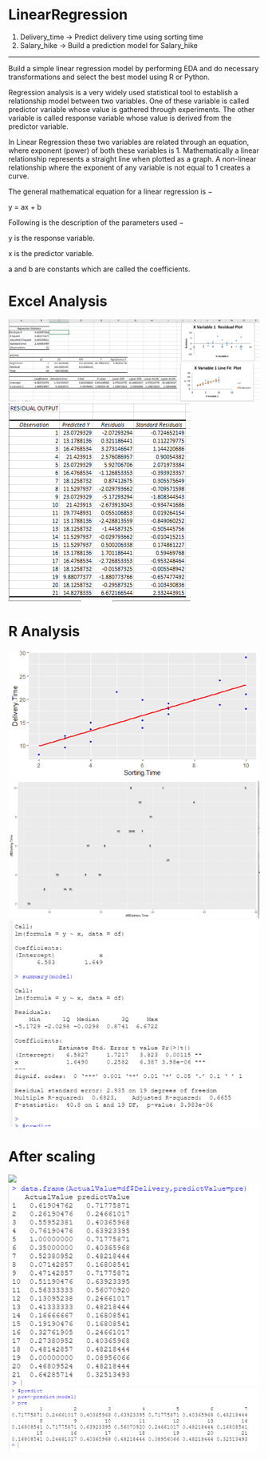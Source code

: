 # LinearRegression

1) Delivery_time -> Predict delivery time using sorting time 
2) Salary_hike -> Build a prediction model for Salary_hike

------------------------------------------------------------

Build a simple linear regression model by performing EDA and do necessary transformations and select the best model using R or Python.

Regression analysis is a very widely used statistical tool to establish a relationship model between two variables. One of these variable is called predictor variable whose value is gathered through experiments. The other variable is called response variable whose value is derived from the predictor variable.

In Linear Regression these two variables are related through an equation, where exponent (power) of both these variables is 1. Mathematically a linear relationship represents a straight line when plotted as a graph. A non-linear relationship where the exponent of any variable is not equal to 1 creates a curve.

The general mathematical equation for a linear regression is −

y = ax + b

Following is the description of the parameters used −

y is the response variable.

x is the predictor variable.

a and b are constants which are called the coefficients.

# Excel Analysis
![](image/excelresult.PNG)
![](image/result.PNG)


# R Analysis
![](image\Rplot.png)
![](image\label.png)
![](image\11.png)

# After scaling
![](image\afterescal.png)
![](image\aVSp.png)
![](image\rpredict.png)

